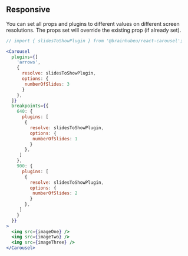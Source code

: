 ## Responsive
You can set all props and plugins to different values on different screen resolutions. The props set will override the existing prop (if already set).

```jsx render
// import { slidesToShowPlugin } from '@brainhubeu/react-carousel';

<Carousel
  plugins={[
    'arrows',
    {
      resolve: slidesToShowPlugin,
      options: {
       numberOfSlides: 3
      }
    },
  ]}
  breakpoints={{
    640: {
      plugins: [
       {
         resolve: slidesToShowPlugin,
         options: {
          numberOfSlides: 1
         }
       },
     ]
    },
    900: {
      plugins: [
       {
         resolve: slidesToShowPlugin,
         options: {
          numberOfSlides: 2
         }
       },
     ]
    }
  }}
>
  <img src={imageOne} />
  <img src={imageTwo} />
  <img src={imageThree} />
</Carousel>
```
